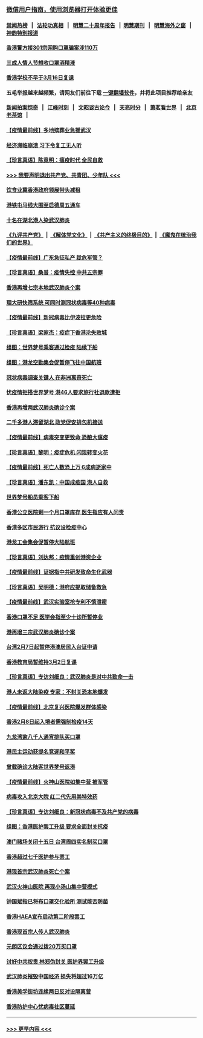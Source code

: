 ### [微信用户指南，使用浏览器打开体验更佳](https://github.com/gfw-breaker/banned-news1/blob/master/indexes/wechat-guide.md?t=0)
#### [禁闻热榜](热点新闻.md?t=0)  &nbsp;&nbsp;|&nbsp;&nbsp; [法轮功真相](https://github.com/gfw-breaker/truth/blob/master/README.md?t=0) &nbsp;&nbsp;|&nbsp;&nbsp; [明慧二十周年报告](https://github.com/gfw-breaker/mh-reports/blob/master/README.md?t=0) &nbsp;&nbsp;|&nbsp;&nbsp;[明慧期刊](https://github.com/gfw-breaker/mh-qikan) &nbsp;&nbsp;|&nbsp;&nbsp; [明慧海外之窗](https://github.com/gfw-breaker/mh-news/blob/master/README.md?t=0) &nbsp;&nbsp;|&nbsp;&nbsp; [神韵特别报道](https://github.com/gfw-breaker/mh-news/blob/master/shenyun.md?t=0)
#### [香港警方接301宗网购口罩骗案涉110万](../pages/nsc415/n11867572.md?t=02142344) 
#### [三成人情人节想收口罩酒精液](../pages/nsc415/n11867523.md?t=02142344) 
#### [香港学校不早于3月16日复课](../pages/nsc415/n11867498.md?t=02142344) 
#### 五毛举报越来越频繁，请网友们前往下载 [一键翻墙软件](https://github.com/gfw-breaker/ssr-accounts)，并将此项目推荐给亲友
#### [新闻拍案惊奇](https://github.com/gfw-breaker/banned-news1/blob/master/pages/link4.md) &nbsp;&nbsp;|&nbsp;&nbsp; [江峰时刻](https://github.com/gfw-breaker/banned-news1/blob/master/pages/link4.md) &nbsp;&nbsp;|&nbsp;&nbsp; [文昭谈古论今](https://github.com/gfw-breaker/banned-news1/blob/master/pages/link4.md) &nbsp;&nbsp;|&nbsp;&nbsp; [天亮时分](https://github.com/gfw-breaker/banned-news1/blob/master/pages/link4.md) &nbsp;&nbsp;|&nbsp;&nbsp; [萧茗看世界](https://github.com/gfw-breaker/banned-news1/blob/master/pages/link4.md) &nbsp;&nbsp;|&nbsp;&nbsp; [北京老茶馆](https://github.com/gfw-breaker/banned-news1/blob/master/pages/link4.md) &nbsp;&nbsp;|&nbsp;&nbsp; 
#### [【疫情最前线】多地殡葬业急援武汉](../pages/nsc415/n11866914.md?t=02142344) 
#### [经济濒临崩溃 习下令复工无人听](../pages/nsc415/n11867269.md?t=02142344) 
#### [【珍言真语】陈竟明：瘟疫时代 全民自救](../pages/nsc415/n11866765.md?t=02142344) 
#### [>>> 我要声明退出共产党、共青团、少年队 <<<](https://github.com/begood0513/goodnews/blob/master/quit/letter.md) 
#### [饮食业冀香港政府领展带头减租](../pages/nsc415/n11864876.md?t=02142344) 
#### [港铁屯马线大围至启德周五通车](../pages/nsc415/n11864842.md?t=02142344) 
#### [十名在湖北港人染武汉肺炎](../pages/nsc415/n11864807.md?t=02142344) 
#### [《九评共产党》](https://github.com/begood0513/9ping.md/blob/master/README.md) &nbsp;|&nbsp; [《解体党文化》](../../../../jtdwh.md/blob/master/README.md)  &nbsp;|&nbsp; [《共产主义的终极目的》](../../../../gczydzjmd.md/blob/master/README.md) &nbsp;|&nbsp; [《魔鬼在统治我们的世界》](../../../../mgztzwmdsj.md/blob/master/README.md) 
#### [【疫情最前线】广东急征私产 趁危军管？](../pages/nsc415/n11864205.md?t=02142344) 
#### [【珍言真语】桑普：疫情失控 中共五宗罪](../pages/nsc415/n11864157.md?t=02142344) 
#### [香港再增七宗本地武汉肺炎个案](../pages/nsc415/n11862405.md?t=02142344) 
#### [理大研快筛系统 可同时测冠状病毒等40种病毒](../pages/nsc415/n11862376.md?t=02142344) 
#### [【疫情最前线】新冠病毒比伊波拉更危险](../pages/nsc415/n11862199.md?t=02142344) 
#### [【珍言真语】梁家杰：疫症下香港沦失败城](../pages/nsc415/n11861588.md?t=02142344) 
#### [组图：世界梦号乘客通过检疫 陆续下船](../pages/nsc415/n11858302.md?t=02142344) 
#### [组图：港龙空勤集会促暂停飞往中国航班](../pages/nsc415/n11858190.md?t=02142344) 
#### [冠状病毒调查关键人 在非洲离奇死亡](../pages/nsc415/n11859798.md?t=02142344) 
#### [忧疫情拒搭世界梦号 港46人要求旅行社退款遭拒](../pages/nsc415/n11859849.md?t=02142344) 
#### [香港再增两武汉肺炎确诊个案](../pages/nsc415/n11859833.md?t=02142344) 
#### [二千多港人滞留湖北 政党促安排包机接送](../pages/nsc415/n11859831.md?t=02142344) 
#### [【疫情最前线】病毒突变更致命 恐酿大瘟疫](../pages/nsc415/n11859604.md?t=02142344) 
#### [【珍言真语】黎明：疫症危机 闪现转变火花](../pages/nsc415/n11859199.md?t=02142344) 
#### [【疫情最前线】死亡人数恐上万 6成病逝家中](../pages/nsc415/n11856687.md?t=02142344) 
#### [【珍言真语】潘东凯：中国成疫国 港人自救](../pages/nsc415/n11856962.md?t=02142344) 
#### [世界梦号船员乘客下船](../pages/nsc415/n11856883.md?t=02142344) 
#### [香港公立医院剩一个月口罩库存 医生指应有人问责](../pages/nsc415/n11856875.md?t=02142344) 
#### [香港多区市民游行 抗议设检疫中心](../pages/nsc415/n11856866.md?t=02142344) 
#### [港龙工会集会促暂停大陆航班](../pages/nsc415/n11856840.md?t=02142344) 
#### [【珍言真语】刘达邦：疫情重创港资企业](../pages/nsc415/n11854274.md?t=02142344) 
#### [【疫情最前线】证据指中共研发致命生化武器](../pages/nsc415/n11853087.md?t=02142344) 
#### [【珍言真语】吴明德：港府应提取储备救急](../pages/nsc415/n11852734.md?t=02142344) 
#### [【疫情最前线】武汉实验室抢专利不慎泄密](../pages/nsc415/n11850310.md?t=02142344) 
#### [香港口罩不足 医学会指至少十诊所暂停业](../pages/nsc415/n11850301.md?t=02142344) 
#### [港再增三宗武汉肺炎确诊个案](../pages/nsc415/n11850328.md?t=02142344) 
#### [台湾2月7日起暂停港澳居民入台证申请](../pages/nsc415/n11850304.md?t=02142344) 
#### [香港教育局暂维持3月2日复课](../pages/nsc415/n11850260.md?t=02142344) 
#### [【珍言真语】专访刘细良：武汉肺炎是对中共致命一击](../pages/nsc415/n11849934.md?t=02142344) 
#### [港人未返大陆染疫 专家：不封关恐本地爆发](../pages/nsc415/n11848021.md?t=02142344) 
#### [【疫情最前线】北京复兴医院爆发群体感染](../pages/nsc415/n11847626.md?t=02142344) 
#### [香港2月8日起入境者需强制检疫14天](../pages/nsc415/n11847658.md?t=02142344) 
#### [九龙湾逾八千人通宵排队买口罩](../pages/nsc415/n11847647.md?t=02142344) 
#### [港民主运动获提名竞逐和平奖](../pages/nsc415/n11847633.md?t=02142344) 
#### [曾载确诊大陆客世界梦号返港](../pages/nsc415/n11847608.md?t=02142344) 
#### [【疫情最前线】火神山医院如集中营 被军管](../pages/nsc415/n11847524.md?t=02142344) 
#### [病毒攻入北京大院 红二代先用美特效药](../pages/nsc415/n11847427.md?t=02142344) 
#### [【珍言真语】专访刘细良：新冠状病毒不及共产党的病毒](../pages/nsc415/n11847164.md?t=02142344) 
#### [组图：香港医护罢工升级 要求全面封关抗疫](../pages/nsc415/n11844107.md?t=02142344) 
#### [澳门赌场关闭十五日 台湾周四实名制买口罩](../pages/nsc415/n11845083.md?t=02142344) 
#### [香港超过七千医护参与罢工](../pages/nsc415/n11845051.md?t=02142344) 
#### [港现首宗武汉肺炎死亡个案](../pages/nsc415/n11844998.md?t=02142344) 
#### [武汉火神山医院 再现小汤山集中营模式](../pages/nsc415/n11844763.md?t=02142344) 
#### [钟国斌指已将布口罩交化验所 测试能否防菌](../pages/nsc415/n11842783.md?t=02142344) 
#### [香港HAEA宣布启动第二阶段罢工](../pages/nsc415/n11842723.md?t=02142344) 
#### [香港现首宗人传人武汉肺炎](../pages/nsc415/n11842766.md?t=02142344) 
#### [元朗区议会通过拨20万买口罩](../pages/nsc415/n11842754.md?t=02142344) 
#### [讨好中共权贵 林郑伪封关 医护界罢工升级](../pages/nsc415/n11842359.md?t=02142344) 
#### [武汉肺炎摧毁中国经济 损失将超过16万亿](../pages/nsc415/n11839723.md?t=02142344) 
#### [香港美孚街坊连续两日反对设隔离营](../pages/nsc415/n11839962.md?t=02142344) 
#### [香港防护中心忧病毒社区蔓延](../pages/nsc415/n11839933.md?t=02142344) 

----
#### [ >>> 更早内容 <<< ](../indexes/nsc415-earlier.md)
